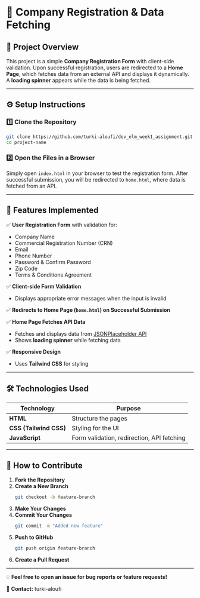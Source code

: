 # 📌 Company Registration & Data Fetching

## 📖 Project Overview  
This project is a simple **Company Registration Form** with client-side validation. Upon successful registration, users are redirected to a **Home Page**, which fetches data from an external API and displays it dynamically. A **loading spinner** appears while the data is being fetched.

---

## ⚙️ Setup Instructions  

### 1️⃣ Clone the Repository  
```bash
git clone https://github.com/turki-aloufi/dev_elm_week1_assignment.git
cd project-name
```

### 2️⃣ Open the Files in a Browser  
Simply open `index.html` in your browser to test the registration form. After successful submission, you will be redirected to `home.html`, where data is fetched from an API.

---

## 🚀 Features Implemented  

✅ **User Registration Form** with validation for:  
- Company Name  
- Commercial Registration Number (CRN)  
- Email  
- Phone Number  
- Password & Confirm Password  
- Zip Code  
- Terms & Conditions Agreement  

✅ **Client-side Form Validation**  
- Displays appropriate error messages when the input is invalid  

✅ **Redirects to Home Page (`home.html`) on Successful Submission**  

✅ **Home Page Fetches API Data**  
- Fetches and displays data from [JSONPlaceholder API](https://jsonplaceholder.typicode.com/posts)  
- Shows **loading spinner** while fetching data  

✅ **Responsive Design**  
- Uses **Tailwind CSS** for styling  

---

## 🛠️ Technologies Used  

| Technology | Purpose |
|------------|---------|
| **HTML** | Structure the pages |
| **CSS (Tailwind CSS)** | Styling for the UI |
| **JavaScript** | Form validation, redirection, API fetching |

---

## 🤝 How to Contribute  

1. **Fork the Repository**  
2. **Create a New Branch**  
   ```bash
   git checkout -b feature-branch
   ```
3. **Make Your Changes**  
4. **Commit Your Changes**  
   ```bash
   git commit -m "Added new feature"
   ```
5. **Push to GitHub**  
   ```bash
   git push origin feature-branch
   ```
6. **Create a Pull Request**  

---

💡 **Feel free to open an issue for bug reports or feature requests!**  

📧 **Contact:** turki-aloufi

